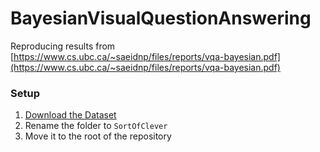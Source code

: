 # BayesianVisualQuestionAnswering

Reproducing results from [https://www.cs.ubc.ca/~saeidnp/files/reports/vqa-bayesian.pdf](https://www.cs.ubc.ca/~saeidnp/files/reports/vqa-bayesian.pdf)

### Setup
1. [Download the Dataset](https://www.kaggle.com/gruberpatrick/sortofclevr/download)
2. Rename the folder to `SortOfClever`
3. Move it to the root of the repository
